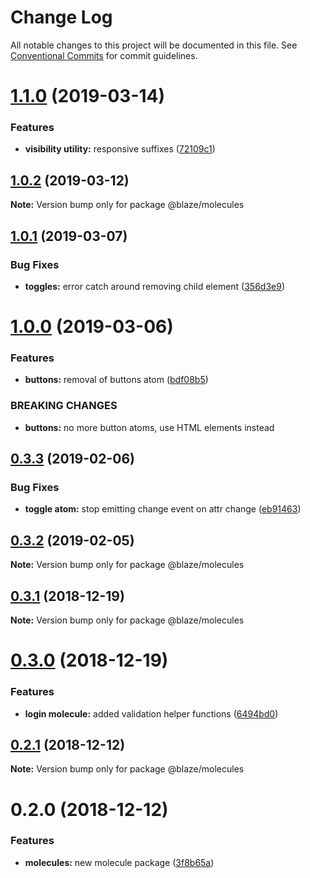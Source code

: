 # Change Log

All notable changes to this project will be documented in this file.
See [Conventional Commits](https://conventionalcommits.org) for commit guidelines.

# [1.1.0](https://github.com/BlazeSoftware/blaze/compare/@blaze/molecules@1.0.2...@blaze/molecules@1.1.0) (2019-03-14)

### Features

- **visibility utility:** responsive suffixes ([72109c1](https://github.com/BlazeSoftware/blaze/commit/72109c1))

## [1.0.2](https://github.com/BlazeSoftware/blaze/compare/@blaze/molecules@1.0.1...@blaze/molecules@1.0.2) (2019-03-12)

**Note:** Version bump only for package @blaze/molecules

## [1.0.1](https://github.com/BlazeSoftware/blaze/compare/@blaze/molecules@1.0.0...@blaze/molecules@1.0.1) (2019-03-07)

### Bug Fixes

- **toggles:** error catch around removing child element ([356d3e9](https://github.com/BlazeSoftware/blaze/commit/356d3e9))

# [1.0.0](https://github.com/BlazeSoftware/blaze/compare/@blaze/molecules@0.3.3...@blaze/molecules@1.0.0) (2019-03-06)

### Features

- **buttons:** removal of buttons atom ([bdf08b5](https://github.com/BlazeSoftware/blaze/commit/bdf08b5))

### BREAKING CHANGES

- **buttons:** no more button atoms, use HTML elements instead

## [0.3.3](https://github.com/BlazeUI/blaze/compare/@blaze/molecules@0.3.2...@blaze/molecules@0.3.3) (2019-02-06)

### Bug Fixes

- **toggle atom:** stop emitting change event on attr change ([eb91463](https://github.com/BlazeUI/blaze/commit/eb91463))

## [0.3.2](https://github.com/BlazeUI/blaze/compare/@blaze/molecules@0.3.1...@blaze/molecules@0.3.2) (2019-02-05)

**Note:** Version bump only for package @blaze/molecules

## [0.3.1](https://github.com/BlazeUI/blaze/compare/@blaze/molecules@0.3.0...@blaze/molecules@0.3.1) (2018-12-19)

**Note:** Version bump only for package @blaze/molecules

# [0.3.0](https://github.com/BlazeUI/blaze/compare/@blaze/molecules@0.2.1...@blaze/molecules@0.3.0) (2018-12-19)

### Features

- **login molecule:** added validation helper functions ([6494bd0](https://github.com/BlazeUI/blaze/commit/6494bd0))

## [0.2.1](https://github.com/BlazeUI/blaze/compare/@blaze/molecules@0.2.0...@blaze/molecules@0.2.1) (2018-12-12)

**Note:** Version bump only for package @blaze/molecules

# 0.2.0 (2018-12-12)

### Features

- **molecules:** new molecule package ([3f8b65a](https://github.com/BlazeUI/blaze/commit/3f8b65a))

